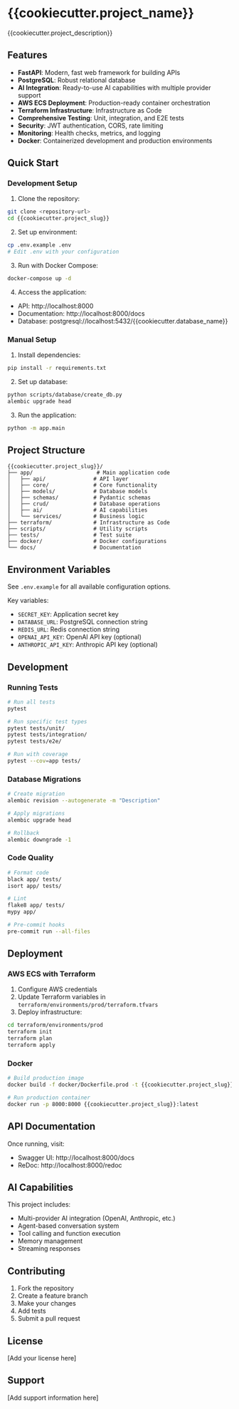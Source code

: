 # {{cookiecutter.project_name}}

{{cookiecutter.project_description}}

## Features

- **FastAPI**: Modern, fast web framework for building APIs
- **PostgreSQL**: Robust relational database
- **AI Integration**: Ready-to-use AI capabilities with multiple provider support
- **AWS ECS Deployment**: Production-ready container orchestration
- **Terraform Infrastructure**: Infrastructure as Code
- **Comprehensive Testing**: Unit, integration, and E2E tests
- **Security**: JWT authentication, CORS, rate limiting
- **Monitoring**: Health checks, metrics, and logging
- **Docker**: Containerized development and production environments

## Quick Start

### Development Setup

1. Clone the repository:
```bash
git clone <repository-url>
cd {{cookiecutter.project_slug}}
```

2. Set up environment:
```bash
cp .env.example .env
# Edit .env with your configuration
```

3. Run with Docker Compose:
```bash
docker-compose up -d
```

4. Access the application:
- API: http://localhost:8000
- Documentation: http://localhost:8000/docs
- Database: postgresql://localhost:5432/{{cookiecutter.database_name}}

### Manual Setup

1. Install dependencies:
```bash
pip install -r requirements.txt
```

2. Set up database:
```bash
python scripts/database/create_db.py
alembic upgrade head
```

3. Run the application:
```bash
python -m app.main
```

## Project Structure

```
{{cookiecutter.project_slug}}/
├── app/                    # Main application code
│   ├── api/               # API layer
│   ├── core/              # Core functionality
│   ├── models/            # Database models
│   ├── schemas/           # Pydantic schemas
│   ├── crud/              # Database operations
│   ├── ai/                # AI capabilities
│   └── services/          # Business logic
├── terraform/             # Infrastructure as Code
├── scripts/               # Utility scripts
├── tests/                 # Test suite
├── docker/                # Docker configurations
└── docs/                  # Documentation
```

## Environment Variables

See `.env.example` for all available configuration options.

Key variables:
- `SECRET_KEY`: Application secret key
- `DATABASE_URL`: PostgreSQL connection string
- `REDIS_URL`: Redis connection string
- `OPENAI_API_KEY`: OpenAI API key (optional)
- `ANTHROPIC_API_KEY`: Anthropic API key (optional)

## Development

### Running Tests

```bash
# Run all tests
pytest

# Run specific test types
pytest tests/unit/
pytest tests/integration/
pytest tests/e2e/

# Run with coverage
pytest --cov=app tests/
```

### Database Migrations

```bash
# Create migration
alembic revision --autogenerate -m "Description"

# Apply migrations
alembic upgrade head

# Rollback
alembic downgrade -1
```

### Code Quality

```bash
# Format code
black app/ tests/
isort app/ tests/

# Lint
flake8 app/ tests/
mypy app/

# Pre-commit hooks
pre-commit run --all-files
```

## Deployment

### AWS ECS with Terraform

1. Configure AWS credentials
2. Update Terraform variables in `terraform/environments/prod/terraform.tfvars`
3. Deploy infrastructure:

```bash
cd terraform/environments/prod
terraform init
terraform plan
terraform apply
```

### Docker

```bash
# Build production image
docker build -f docker/Dockerfile.prod -t {{cookiecutter.project_slug}}:latest .

# Run production container
docker run -p 8000:8000 {{cookiecutter.project_slug}}:latest
```

## API Documentation

Once running, visit:
- Swagger UI: http://localhost:8000/docs
- ReDoc: http://localhost:8000/redoc

## AI Capabilities

This project includes:
- Multi-provider AI integration (OpenAI, Anthropic, etc.)
- Agent-based conversation system
- Tool calling and function execution
- Memory management
- Streaming responses

## Contributing

1. Fork the repository
2. Create a feature branch
3. Make your changes
4. Add tests
5. Submit a pull request

## License

[Add your license here]

## Support

[Add support information here]
